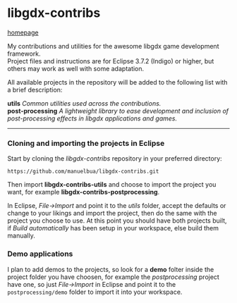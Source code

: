 libgdx-contribs
===============
[homepage](http://manuelbua.github.com/libgdx-contribs/)

My contributions and utilities for the awesome libgdx game development framework.  
Project files and instructions are for Eclipse 3.7.2 (Indigo) or higher, but others may work as well with some adaptation.

All available projects in the repository will be added to the following list with a brief description:

__utils__ *Common utilities used across the contributions.*  
__post-processing__ *A lightweight library to ease development and inclusion of post-processing effects in libgdx applications and games.*
  
  
***
  
  
### Cloning and importing the projects in Eclipse ###

Start by cloning the *libgdx-contribs* repository in your preferred directory:

    https://github.com/manuelbua/libgdx-contribs.git

Then import **libgdx-contribs-utils** and choose to import the project you want, for example **libgdx-contribs-postprocessing**.

In Eclipse, *File->Import* and point it to the *utils* folder, accept the defaults or change to your likings and import the project, then do the same with the project you choose to use.
At this point you should have both projects built, if *Build automatically* has been setup in your workspace, else build them manually.

### Demo applications ###

I plan to add demos to the projects, so look for a **demo** folter inside the project folder you have choosen, for example the *postprocessing* project have one, so just *File->Import* in Eclipse and point it to the `postprocessing/demo` folder to import it into your workspace.
